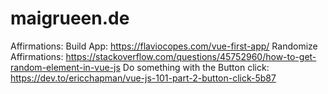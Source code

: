 # maigrueen.de



Affirmations:
Build App: https://flaviocopes.com/vue-first-app/
Randomize Affirmations: https://stackoverflow.com/questions/45752960/how-to-get-random-element-in-vue-js
Do something with the Button click: https://dev.to/ericchapman/vue-js-101-part-2-button-click-5b87
